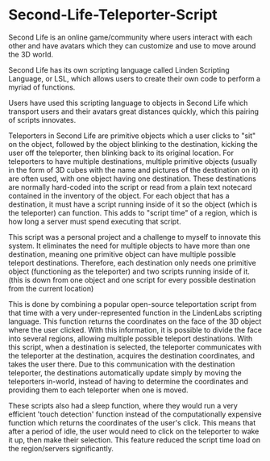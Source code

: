 # Second-Life-Teleporter-Script
Second Life is an online game/community where users interact with each other and have avatars which they can customize and use to move around the 3D world. 

Second Life has its own scripting language called Linden Scripting Language, or LSL, which allows users to create their own code to perform a myriad of functions.

Users have used this scripting language to objects in Second Life which transport users and their avatars great distances quickly, which this pairing of scripts innovates.



Teleporters in Second Life are primitive objects which a user clicks to "sit" on the object, followed by the object blinking to the destination, kicking the user off the teleporter, then blinking back to its original location.
For teleporters to have multiple destinations, multiple primitive objects (usually in the form of 3D cubes with the name and pictures of the destination on it) are often used, with one object having one destination.
These destinations are normally hard-coded into the script or read from a plain text notecard contained in the inventory of the object.
For each object that has a destination, it must have a script running inside of it so the object (which is the teleporter) can function. This adds to "script time" of a region, which is how long a server must spend executing that script.

This script was a personal project and a challenge to myself to innovate this system.
It eliminates the need for multiple objects to have more than one destination, meaning one primitive object can have multiple possible teleport destinations.
Therefore, each destination only needs one primitive object (functioning as the teleporter) and two scripts running inside of it.
  (this is down from one object and one script for every possible destination from the current location)

This is done by combining a popular open-source teleportation script from that time with a very under-represented function in the LindenLabs scripting language.
This function returns the coordinates on the face of the 3D object where the user clicked. With this information, it is possible to divide the face into several regions, allowing multiple possible teleport destinations.
With this script, when a destination is selected, the teleporter communicates with the teleporter at the destination, acquires the destination coordinates, and takes the user there.
Due to this communication with the destination teleporter, the destinations automatically update simply by moving the teleporters in-world, instead of having to determine the coordinates and providing them to each teleporter when one is moved.

These scripts also had a sleep function, where they would run a very efficient 'touch detection' function instead of the computationally expensive function which returns the coordinates of the user's click.
This means that after a period of idle, the user would need to click on the teleporter to wake it up, then make their selection.
This feature reduced the script time load on the region/servers significantly.
